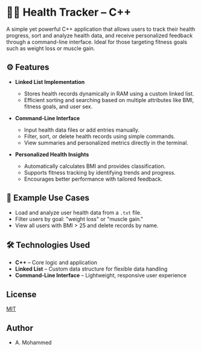 # 🧍‍♂️ Health Tracker – C++ 

A simple yet powerful C++ application that allows users to track their health progress, sort and analyze health data, and receive personalized feedback through a command-line interface. Ideal for those targeting fitness goals such as weight loss or muscle gain.

## ⚙️ Features

- **Linked List Implementation**
  - Stores health records dynamically in RAM using a custom linked list.
  - Efficient sorting and searching based on multiple attributes like BMI, fitness goals, and user sex.

- **Command-Line Interface**
  - Input health data files or add entries manually.
  - Filter, sort, or delete health records using simple commands.
  - View summaries and personalized metrics directly in the terminal.

- **Personalized Health Insights**
  - Automatically calculates BMI and provides classification.
  - Supports fitness tracking by identifying trends and progress.
  - Encourages better performance with tailored feedback.

## 🧪 Example Use Cases

- Load and analyze user health data from a `.txt` file.
- Filter users by goal: "weight loss" or "muscle gain."
- View all users with BMI > 25 and delete records by name.

## 🛠 Technologies Used

- **C++** – Core logic and application
- **Linked List** – Custom data structure for flexible data handling
- **Command-Line Interface** – Lightweight, responsive user experience

## License 
  [MIT](LICENSE) 

## Author 
- A. Mohammed

